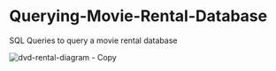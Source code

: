 # Querying-Movie-Rental-Database
SQL Queries to query a movie rental database


![dvd-rental-diagram - Copy](https://user-images.githubusercontent.com/72088607/222766631-5c6b3fc7-15b0-43a1-b54e-939636b5b312.png)
